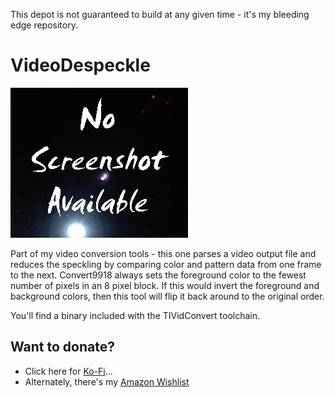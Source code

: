 This depot is not guaranteed to build at any given time - it's my bleeding edge repository.

VideoDespeckle
==============

![Screenshot](https://github.com/tursilion/tividconvert/raw/master/dist/noimage.jpg)

Part of my video conversion tools - this one parses a video output file and reduces the
speckling by comparing color and pattern data from one frame to the next. Convert9918
always sets the foreground color to the fewest number of pixels in an 8 pixel block. If
this would invert the foreground and background colors, then this tool will flip it back
around to the original order.

You'll find a binary included with the TIVidConvert toolchain.

Want to donate?
---------------

- Click here for [Ko-Fi](https://ko-fi.com/tursilion)...
- Alternately, there's my [Amazon Wishlist](http://www.amazon.com/gp/registry/2AFCOAM5DD1L6/ref=cm_aya_wl/103-5991996-6483001)

